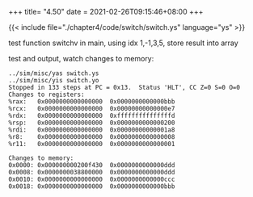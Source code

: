 +++
title= "4.50"
date = 2021-02-26T09:15:46+08:00
+++

{{< include file="./chapter4/code/switch/switch.ys" language="ys" >}}

test function switchv in main, using idx 1,-1,3,5, store result into array

test and output, watch changes to memory:

    ../sim/misc/yas switch.ys
    ../sim/misc/yis switch.yo
    Stopped in 133 steps at PC = 0x13.  Status 'HLT', CC Z=0 S=0 O=0
    Changes to registers:
    %rax:	0x0000000000000000	0x0000000000000bbb
    %rcx:	0x0000000000000000	0x00000000000000e7
    %rdx:	0x0000000000000000	0xfffffffffffffffd
    %rsp:	0x0000000000000000	0x0000000000000200
    %rdi:	0x0000000000000000	0x00000000000001a8
    %r8:	0x0000000000000000	0x0000000000000008
    %r11:	0x0000000000000000	0x0000000000000001

    Changes to memory:
    0x0000:	0x000000000200f430	0x0000000000000ddd
    0x0008:	0x0000000038800000	0x0000000000000ddd
    0x0010:	0x0000000000000000	0x0000000000000ccc
    0x0018:	0x0000000000000000	0x0000000000000bbb

